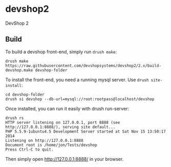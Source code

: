 devshop2
========

DevShop 2


Build
-----

To build a devshop front-end, simply run `drush make`: 

```
drush make https://raw.githubusercontent.com/devshopsystems/devshop2/2.x/build-devshop.make devshop-folder
```

To install the front-end, you need a running mysql server.
Use `drush site-install`:

```
cd devshop-folder
drush si devshop --db-url=mysql://root:rootpass@localhost/devshop
```

Once installed, you can run it easily with drush run-server:

```
drush rs
HTTP server listening on 127.0.0.1, port 8888 (see http://127.0.0.1:8888/), serving site default...
PHP 5.5.9-1ubuntu4.5 Development Server started at Sat Nov 15 13:50:17 2014
Listening on http://127.0.0.1:8888
Document root is /home/jon/Tests/devshop
Press Ctrl-C to quit.
```

Then simply open http://127.0.0.1:8888/ in your browser.